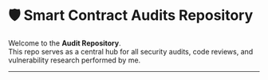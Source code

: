 # 🛡️ Smart Contract Audits Repository

Welcome to the **Audit Repository**.  
This repo serves as a central hub for all security audits, code reviews, and vulnerability research performed by me.  

---


